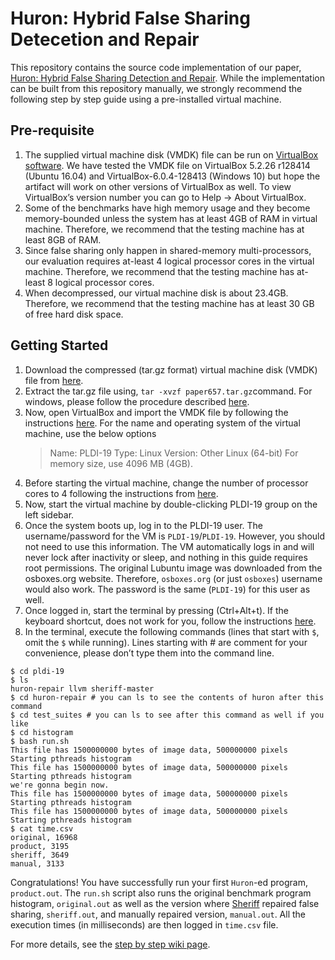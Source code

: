 # Huron: Hybrid False Sharing Detecetion and Repair

This repository contains the source code implementation of our paper, [Huron: Hybrid False Sharing Detection and Repair](https://web.eecs.umich.edu/~barisk/public/huron.pdf). While the implementation can be built from this repository manually, we strongly recommend the following step by step guide using a pre-installed virtual machine.

## Pre-requisite
1. The supplied virtual machine disk (VMDK) file can be run on [VirtualBox software](https://www.virtualbox.org). We have tested the VMDK file on VirtualBox 5.2.26 r128414 (Ubuntu 16.04) and VirtualBox-6.0.4-128413 (Windows 10) but hope the artifact will work on other versions of VirtualBox as well. To view VirtualBox’s version number you can go to Help -> About VirtualBox.
2. Some of the benchmarks have high memory usage and they become memory-bounded unless the system has at least 4GB of RAM in virtual machine. Therefore, we recommend that the testing machine has at least 8GB of RAM.
3. Since false sharing only happen in shared-memory multi-processors, our evaluation requires at-least 4 logical processor cores in the virtual machine. Therefore, we recommend that the testing machine has at-least 8 logical processor cores.
4. When decompressed, our virtual machine disk is about 23.4GB. Therefore, we recommend that the testing machine has at least 30 GB of free hard disk space.

## Getting Started
1. Download the compressed (tar.gz format) virtual machine disk (VMDK) file from [here](https://drive.google.com/file/d/1VqxgpKb_AaZHpXSNK0NqK0V0SiYqVR5j/view?usp=sharing).
2. Extract the tar.gz file using, `tar -xvzf paper657.tar.gz`command. For windows, please follow the procedure described [here](https://www.simplehelp.net/2015/08/11/how-to-open-tar-gz-files-in-windows-10/).
3. Now, open VirtualBox and import the VMDK file by following the instructions [here](https://medium.com/riow/how-to-open-a-vmdk-file-in-virtualbox-e1f711deacc4). For the name and operating system of the virtual machine, use the below options
	> Name: PLDI-19
	> Type: Linux
	> Version: Other Linux (64-bit)
For memory size, use 4096 MB (4GB).
4. Before starting the virtual machine, change the number of processor cores to 4 following the instructions from [here](https://www.youtube.com/watch?v=42769_AGbx8).
5. Now, start the virtual machine by double-clicking PLDI-19 group on the left sidebar.
6. Once the system boots up, log in to the PLDI-19 user. The username/password for the VM is `PLDI-19`/`PLDI-19`. However, you should not need to use this information. The VM automatically logs in and will never lock after inactivity or sleep, and nothing in this guide requires root permissions. The original Lubuntu image was downloaded from the osboxes.org website. Therefore, `osboxes.org` (or just `osboxes`) username would also work. The password is the same (`PLDI-19`) for this user as well.
7. Once logged in, start the terminal by pressing (Ctrl+Alt+t). If the keyboard shortcut, does not work for you, follow the instructions [here](https://askubuntu.com/questions/124274/how-to-find-the-terminal-in-lubuntu).
8. In the terminal, execute the following commands (lines that start with `$`, omit the `$` while running). Lines starting with # are comment for your convenience, please don’t type them into the command line.
```
$ cd pldi-19
$ ls
huron-repair llvm sheriff-master
$ cd huron-repair # you can ls to see the contents of huron after this command
$ cd test_suites # you can ls to see after this command as well if you like
$ cd histogram
$ bash run.sh
This file has 1500000000 bytes of image data, 500000000 pixels
Starting pthreads histogram
This file has 1500000000 bytes of image data, 500000000 pixels
Starting pthreads histogram
we're gonna begin now.
This file has 1500000000 bytes of image data, 500000000 pixels
Starting pthreads histogram
This file has 1500000000 bytes of image data, 500000000 pixels
Starting pthreads histogram
$ cat time.csv
original, 16968
product, 3195
sheriff, 3649
manual, 3133
```

Congratulations! You have successfully run your first `Huron`-ed program, `product.out`. The `run.sh` script also runs the original benchmark program histogram, `original.out` as well as the version where [Sheriff](https://github.com/plasma-umass/sheriff) repaired false sharing, `sheriff.out`, and manually repaired version, `manual.out`. All the execution times (in milliseconds) are then logged in `time.csv` file.

For more details, see the [step by step wiki page](https://github.com/efeslab/huron/wiki/Step-by-Step-Instructions).
